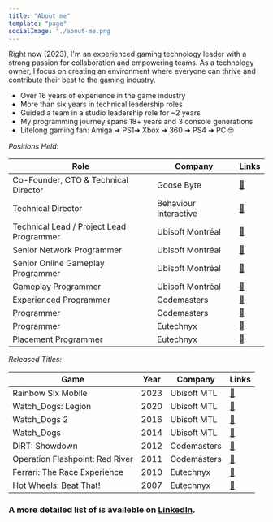 ```yaml
---
title: "About me"
template: "page"
socialImage: "./about-me.png
---
```


Right now (2023), I'm an experienced gaming technology leader with a strong passion for collaboration and empowering teams. 
As a technology owner, I focus on creating an environment where everyone can thrive and contribute their best to the gaming industry.

* Over 16 years of experience in the game industry
* More than six years in technical leadership roles
* Guided a team in a studio leadership role for ~2 years
* My programming journey spans 18+ years and 3 console generations
* Lifelong gaming fan: Amiga ➜ PS1➜ Xbox ➜ 360 ➜ PS4 ➜ PC 🤓

*Positions Held:*

| **Role**                                 | **Company**           | **Links**                                                                |
|------------------------------------------|-----------------------|--------------------------------------------------------------------------|
| Co-Founder, CTO & Technical Director     | Goose Byte            | [🔗](https://www.goosebyte.games/) |
| Technical Director                       | Behaviour Interactive | [🔗](https://www.bhvr.com/)    |
| Technical Lead / Project Lead Programmer | Ubisoft Montréal      | [🔗](https://montreal.ubisoft.com/en/)                      |
| Senior Network Programmer                | Ubisoft Montréal      | [🔗](https://montreal.ubisoft.com/en/)                        |
| Senior Online Gameplay Programmer        | Ubisoft Montréal      | [🔗](https://montreal.ubisoft.com/en/)                     |
| Gameplay Programmer                      | Ubisoft Montréal      | [🔗](https://montreal.ubisoft.com/en//)    |
| Experienced Programmer                   | Codemasters           | [🔗](https://www.ea.com/ea-studios/codemasters)       |
| Programmer                               | Codemasters           | [🔗](https://www.ea.com/ea-studios/codemasters)              |
| Programmer                               | Eutechnyx             | [🔗](https://en.wikipedia.org/wiki/Eutechnyx)              |          
| Placement Programmer                     | Eutechnyx             | [🔗](https://en.wikipedia.org/wiki/Eutechnyx)              |


*Released Titles:* 

| **Game**                        | **Year** | **Company** | **Links** |
|---------------------------------|----------|-------------|-----------|
| Rainbow Six Mobile              | 2023     | Ubisoft MTL | [🔗](https://www.metacritic.com/game/ios/tom-clancys-rainbow-six-mobile)        |
| Watch\_Dogs: Legion             | 2020     | Ubisoft MTL | [🔗](https://www.metacritic.com/game/playstation-4/watch-dogs-legion)         |
| Watch\_Dogs 2                   | 2016     | Ubisoft MTL | [🔗](https://www.metacritic.com/game/watch-dogs-2/)         |
| Watch\_Dogs                     | 2014     | Ubisoft MTL | [🔗](https://www.metacritic.com/game/watch-dogs/)          |
| DiRT: Showdown                  | 2012     | Codemasters | [🔗](https://www.metacritic.com/game/dirt-showdown/)           |
| Operation Flashpoint: Red River | 2011     | Codemasters | [🔗](https://www.metacritic.com/game/operation-flashpoint-red-river/)        |
| Ferrari: The Race Experience    | 2010     | Eutechnyx   | [🔗](https://www.metacritic.com/game/ferrari-the-race-experience/)         |
| Hot Wheels: Beat That\!         | 2007     | Eutechnyx   | [🔗](https://www.metacritic.com/game/hot-wheels-beat-that/)         |


### A more detailed list of is availeble on [LinkedIn][linkedin].

[linkedin]: https://www.linkedin.com/in/nathanrosspowell/ "Nathan Ross Powell's LinkedIn"